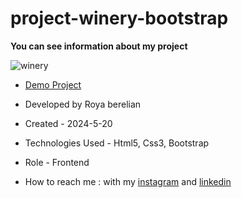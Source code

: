 # project-winery-bootstrap

**You can see information about my project**

![winery](https://github.com/RoyaBerelian/project-winery-bootstrap/assets/101290233/b18514c9-5733-46a4-8dba-af7199dcf1c3)


- [Demo Project](https://royaberelian.github.io/project-winery-bootstrap/)

- Developed by Roya berelian

- Created - 2024-5-20

- Technologies Used - Html5, Css3, Bootstrap

- Role - Frontend

- How to reach me : with my [instagram](https://www.instagram.com/berelian.web) and [linkedin](https://www.linkedin.com/in/RoyaBerelian)
